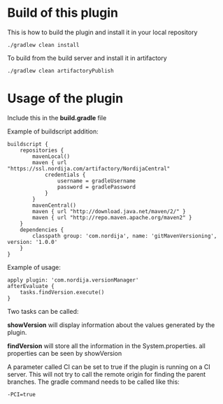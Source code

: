 # Build of this plugin
This is how to build the plugin and install it in your local repository

    ./gradlew clean install

To build from the build server and install it in artifactory

    ./gradlew clean artifactoryPublish

# Usage of the plugin
Include this in the **build.gradle** file

Example of buildscript addition:

    buildscript {
        repositories {
            mavenLocal()
            maven { url "https://ssl.nordija.com/artifactory/NordijaCentral"
                credentials {
                    username = gradleUsername
                    password = gradlePassword
                }
            }
            mavenCentral()
            maven { url "http://download.java.net/maven/2/" }
            maven { url "http://repo.maven.apache.org/maven2" }
        }
        dependencies {
            classpath group: 'com.nordija', name: 'gitMavenVersioning', version: '1.0.0'
        }
    }

Example of usage:

    apply plugin: 'com.nordija.versionManager'
    afterEvaluate {
        tasks.findVersion.execute()
    }

Two tasks can be called:

**showVersion** will display information about the values generated by the plugin.

**findVersion** will store all the information in the System.properties. all properties can be seen by showVersion

A parameter called CI can be set to true if the plugin is running on a CI server. This will not try to call the remote origin for finding the parent branches. 
The gradle command needs to be called like this:

    -PCI=true